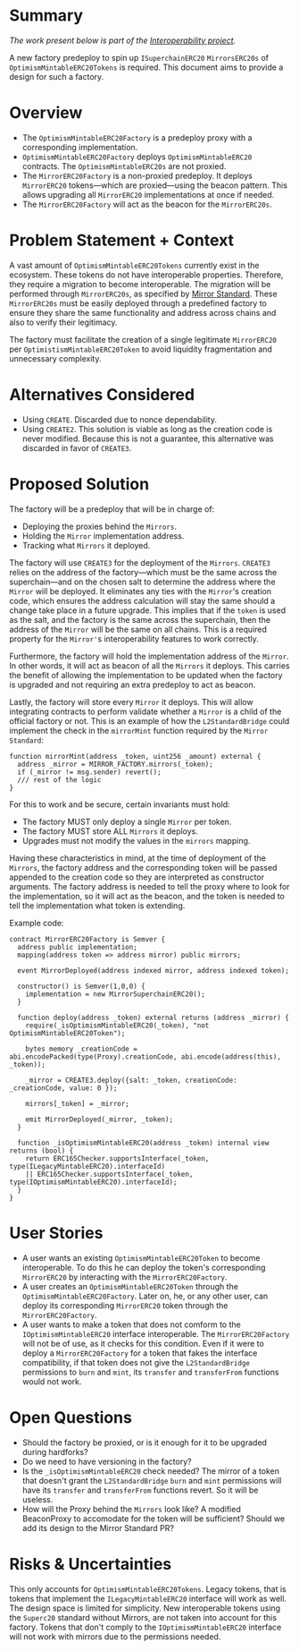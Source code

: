 # Summary

*The work present below is part of the [Interoperability project](https://github.com/ethereum-optimism/optimism/issues/10899).*

A new factory predeploy to spin up `ISuperchainERC20` `MirrorsERC20s` of `OptimismMintableERC20Tokens` is required. This document aims to provide a design for such a factory.

# Overview

- The `OptimismMintableERC20Factory` is a predeploy proxy with a corresponding implementation.
- `OptimismMintableERC20Factory` deploys `OptimismMintableERC20` contracts. The `OptimismMintableERC20s` are not proxied.
- The `MirrorERC20Factory` is a non-proxied predeploy. It deploys `MirrorERC20` tokens—which are proxied—using the beacon pattern. This allows upgrading all `MirrorERC20` implementations at once if needed.
- The `MirrorERC20Factory` will act as the beacon for the `MirrorERC20s`.


# Problem Statement + Context

A vast amount of `OptimismMintableERC20Tokens` currently exist in the ecosystem. These tokens do not have interoperable properties. Therefore, they require a migration to become interoperable. The migration will be performed through `MirrorERC20s`, as specified by [Mirror Standard](https://github.com/ethereum-optimism/design-docs/pull/36). These `MirrorERC20s` must be easily deployed through a predefined factory to ensure they share the same functionality and address across chains and also to verify their legitimacy.

The factory must facilitate the creation of a single legitimate `MirrorERC20` per `OptimistismMintableERC20Token` to avoid liquidity fragmentation and unnecessary complexity.

# Alternatives Considered
- Using `CREATE`. Discarded due to nonce dependability.
- Using `CREATE2`. This solution is viable as long as the creation code is never modified. Because this is not a guarantee, this alternative was discarded in favor of `CREATE3`.

# Proposed Solution

The factory will be a predeploy that will be in charge of:
- Deploying the proxies behind the `Mirrors`.
- Holding the `Mirror` implementation address.
- Tracking what `Mirrors` it deployed.

The factory will use `CREATE3` for the deployment of the `Mirrors`. `CREATE3` relies on the address of the factory—which must be the same across the superchain—and on the chosen salt to determine the address where the `Mirror` will be deployed. It eliminates any ties with the `Mirror`'s creation code, which ensures the address calculation will stay the same should a change take place in a future upgrade. This implies that if the `token` is used as the salt, and the factory is the same across the superchain, then the address of the `Mirror` will be the same on all chains. This is a required property for the `Mirror'`s interoperability features to work correctly.

Furthermore, the factory will hold the implementation address of the `Mirror`. In other words, it will act as beacon of all the `Mirrors` it deploys. This carries the benefit of allowing the implementation to be updated when the factory is upgraded and not requiring an extra predeploy to act as beacon.

Lastly, the factory will store every `Mirror` it deploys. This will allow integrating contracts to perform validate whether a `Mirror` is a child of the official factory or not. This is an example of how the `L2StandardBridge` could implement the check in the `mirrorMint` function required by the `Mirror Standard`:

```solidity
function mirrorMint(address _token, uint256 _amount) external {
  address _mirror = MIRROR_FACTORY.mirrors(_token);
  if (_mirror != msg.sender) revert();
  /// rest of the logic
}

```

For this to work and be secure, certain invariants must hold:
- The factory MUST only deploy a single `Mirror` per token.
- The factory MUST store ALL `Mirrors` it deploys. 
- Upgrades must not modify the values in the `mirrors` mapping.


Having these characteristics in mind, at the time of deployment of the `Mirrors`, the factory address and the corresponding token will be passed appended to the creation code so they are interpreted as constructor arguments. The factory address is needed to tell the proxy where to look for the implementation, so it will act as the beacon, and the token is needed to tell the implementation what token is extending.    

Example code:

```solidity
contract MirrorERC20Factory is Semver {
  address public implementation;
  mapping(address token => address mirror) public mirrors;

  event MirrorDeployed(address indexed mirror, address indexed token);

  constructor() is Semver(1,0,0) {
    implementation = new MirrorSuperchainERC20();
  }

  function deploy(address _token) external returns (address _mirror) {
    require(_isOptimismMintableERC20(_token), "not OptimismMintableERC20Token");

    bytes memory _creationCode = abi.encodePacked(type(Proxy).creationCode, abi.encode(address(this), _token));

    _mirror = CREATE3.deploy({salt: _token, creationCode: _creationCode, value: 0 });

    mirrors[_token] = _mirror;

    emit MirrorDeployed(_mirror, _token);
  }

  function _isOptimismMintableERC20(address _token) internal view returns (bool) {
    return ERC165Checker.supportsInterface(_token, type(ILegacyMintableERC20).interfaceId)
    || ERC165Checker.supportsInterface(_token, type(IOptimismMintableERC20).interfaceId);
  } 
}

```

# User Stories
- A user wants an existing `OptimismMintableERC20Token` to become interoperable. To do this he can deploy the token's corresponding `MirrorERC20` by interacting with the `MirrorERC20Factory`.
- A user creates an `OptimismMintableERC20Token` through the `OptimismMintableERC20Factory`. Later on, he, or any other user, can deploy its corresponding `MirrorERC20` token through the `MirrorERC20Factory`.
- A user wants to make a token that does not comform to the `IOptimismMintableERC20` interface interoperable. The `MirrorERC20Factory` will not be of use, as it checks for this condition. Even if it were to deploy a `MirrorERC20Factory` for a token that fakes the interface compatibility, if that token does not give the `L2StandardBridge` permissions to `burn` and `mint`, its `transfer` and `transferFrom` functions would not work. 

# Open Questions
- Should the factory be proxied, or is it enough for it to be upgraded during hardforks?
- Do we need to have versioning in the factory?
- Is the `_isOptimismMintableERC20` check needed? The mirror of a token that doesn't grant the `L2StandardBridge` `burn` and `mint` permissions will have its `transfer` and `transferFrom` functions revert. So it will be useless. 
- How will the Proxy behind the `Mirrors` look like? A modified BeaconProxy to accomodate for the token will be sufficient? Should we add its design to the Mirror Standard PR?

# Risks & Uncertainties

This only accounts for `OptimismMintableERC20Tokens`. Legacy tokens, that is tokens that implement the `ILegacyMintableERC20` interface will work as well. The design space is limited for simplicity. New interoperable tokens using the `Superc20` standard without Mirrors, are not taken into account for this factory. Tokens that don't comply to the `IOptimismMintableERC20` interface will not work with mirrors due to the permissions needed.